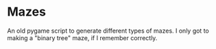 # Mazes
An old pygame script to generate different types of mazes. I only got to making a "binary tree" maze, if I remember correctly.
